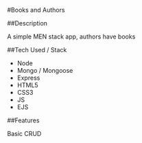 #Books and Authors

##Description

A simple MEN stack app, authors have books

##Tech Used / Stack

- Node
- Mongo / Mongoose
- Express
- HTML5
- CSS3
- JS
- EJS

##Features 

Basic CRUD 